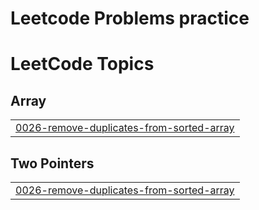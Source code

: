 # Leetcode Problems practice

<!---LeetCode Topics Start-->
# LeetCode Topics
## Array
|  |
| ------- |
| [0026-remove-duplicates-from-sorted-array](https://github.com/thezohaibkhalid/Leetcode/tree/master/0026-remove-duplicates-from-sorted-array) |
## Two Pointers
|  |
| ------- |
| [0026-remove-duplicates-from-sorted-array](https://github.com/thezohaibkhalid/Leetcode/tree/master/0026-remove-duplicates-from-sorted-array) |
<!---LeetCode Topics End-->